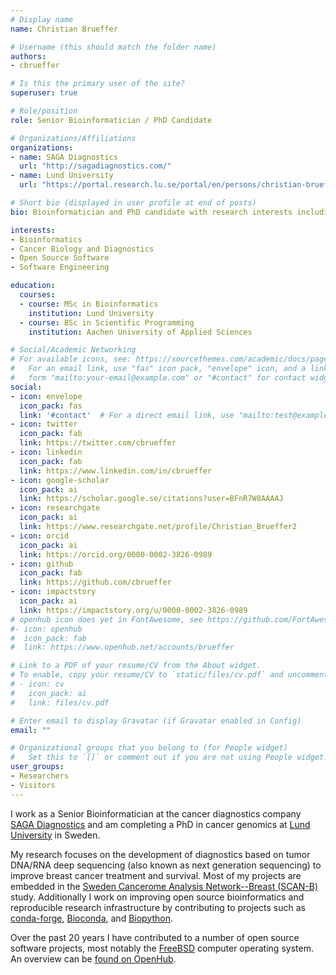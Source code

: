 ```yaml
---
# Display name
name: Christian Brueffer

# Username (this should match the folder name)
authors:
- cbrueffer

# Is this the primary user of the site?
superuser: true

# Role/position
role: Senior Bioinformatician / PhD Candidate

# Organizations/Affiliations
organizations:
- name: SAGA Diagnostics
  url: "http://sagadiagnostics.com/"
- name: Lund University
  url: "https://portal.research.lu.se/portal/en/persons/christian-brueffer(34807b93-a7ad-4694-82b7-2a665a620c14).html"

# Short bio (displayed in user profile at end of posts)
bio: Bioinformatician and PhD candidate with research interests including cancer diagnostics and research, and open source bioinformatics.

interests:
- Bioinformatics
- Cancer Biology and Diagnostics
- Open Source Software
- Software Engineering

education:
  courses:
  - course: MSc in Bioinformatics
    institution: Lund University
  - course: BSc in Scientific Programming
    institution: Aachen University of Applied Sciences

# Social/Academic Networking
# For available icons, see: https://sourcethemes.com/academic/docs/page-builder/#icons
#   For an email link, use "fas" icon pack, "envelope" icon, and a link in the
#   form "mailto:your-email@example.com" or "#contact" for contact widget.
social:
- icon: envelope
  icon_pack: fas
  link: '#contact'  # For a direct email link, use "mailto:test@example.org".
- icon: twitter
  icon_pack: fab
  link: https://twitter.com/cbrueffer
- icon: linkedin
  icon_pack: fab
  link: https://www.linkedin.com/in/cbrueffer
- icon: google-scholar
  icon_pack: ai
  link: https://scholar.google.se/citations?user=BFnR7W8AAAAJ
- icon: researchgate
  icon_pack: ai
  link: https://www.researchgate.net/profile/Christian_Brueffer2
- icon: orcid
  icon_pack: ai
  link: https://orcid.org/0000-0002-3826-0989
- icon: github
  icon_pack: fab
  link: https://github.com/cbrueffer
- icon: impactstory
  icon_pack: ai
  link: https://impactstory.org/u/0000-0002-3826-0989
# openhub icon does yet in FontAwesome, see https://github.com/FortAwesome/Font-Awesome/issues/8347
#- icon: openhub
#  icon_pack: fab
#  link: https://www.openhub.net/accounts/brueffer

# Link to a PDF of your resume/CV from the About widget.
# To enable, copy your resume/CV to `static/files/cv.pdf` and uncomment the lines below.
# - icon: cv
#   icon_pack: ai
#   link: files/cv.pdf

# Enter email to display Gravatar (if Gravatar enabled in Config)
email: ""

# Organizational groups that you belong to (for People widget)
#   Set this to `[]` or comment out if you are not using People widget.
user_groups:
- Researchers
- Visitors
---
```


I work as a Senior Bioinformatician at the cancer diagnostics company [SAGA Diagnostics](http://sagadiagnostics.com/) and am completing a PhD in
cancer genomics at [Lund University](https://portal.research.lu.se/portal/en/persons/christian-brueffer%2834807b93-a7ad-4694-82b7-2a665a620c14%29.html) in Sweden.

My research focuses on the development of diagnostics based on tumor DNA/RNA deep sequencing
(also known as next generation sequencing) to improve breast cancer treatment and survival.
Most of my projects are embedded in the [Sweden Cancerome Analysis Network--Breast (SCAN-B)](https://www.med.lu.se/english/scan_b) study.
Additionally I work on improving open source bioinformatics and reproducible research infrastructure
by contributing to projects such as [conda-forge](https://conda-forge.org/), [Bioconda](http://bioconda.github.io/), and [Biopython](http://biopython.org/).

Over the past 20 years I have contributed to a number of open source software projects, most notably the [FreeBSD](https://www.freebsd.org/) computer
operating system. An overview can be [found on OpenHub](https://www.openhub.net/accounts/brueffer).
